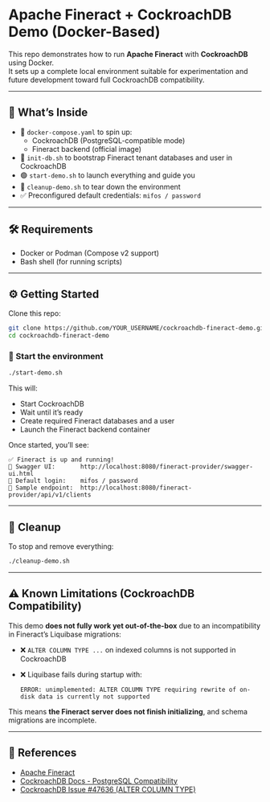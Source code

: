 # Apache Fineract + CockroachDB Demo (Docker-Based)

This repo demonstrates how to run **Apache Fineract** with **CockroachDB** using Docker.  
It sets up a complete local environment suitable for experimentation and future development toward full CockroachDB compatibility.

---

## 🚀 What’s Inside

- 🐳 `docker-compose.yaml` to spin up:
  - CockroachDB (PostgreSQL-compatible mode)
  - Fineract backend (official image)
- 🐚 `init-db.sh` to bootstrap Fineract tenant databases and user in CockroachDB
- 🟢 `start-demo.sh` to launch everything and guide you
- 🧹 `cleanup-demo.sh` to tear down the environment
- ✅ Preconfigured default credentials: `mifos / password`

---

## 🛠️ Requirements

- Docker or Podman (Compose v2 support)
- Bash shell (for running scripts)

---

## ⚙️ Getting Started

Clone this repo:

```bash
git clone https://github.com/YOUR_USERNAME/cockroachdb-fineract-demo.git
cd cockroachdb-fineract-demo
````

### 🔹 Start the environment

```bash
./start-demo.sh
```

This will:

* Start CockroachDB
* Wait until it’s ready
* Create required Fineract databases and a user
* Launch the Fineract backend container

Once started, you’ll see:

```
✅ Fineract is up and running!
📘 Swagger UI:       http://localhost:8080/fineract-provider/swagger-ui.html
🔑 Default login:    mifos / password
📂 Sample endpoint:  http://localhost:8080/fineract-provider/api/v1/clients
```

---

## 🧹 Cleanup

To stop and remove everything:

```bash
./cleanup-demo.sh
```

---

## ⚠️ Known Limitations (CockroachDB Compatibility)

This demo **does not fully work yet out-of-the-box** due to an incompatibility in Fineract’s Liquibase migrations:

* ❌ `ALTER COLUMN TYPE ...` on indexed columns is not supported in CockroachDB
* ❌ Liquibase fails during startup with:

  ```
  ERROR: unimplemented: ALTER COLUMN TYPE requiring rewrite of on-disk data is currently not supported
  ```

This means **the Fineract server does not finish initializing**, and schema migrations are incomplete.

---

## 🔗 References

* [Apache Fineract](https://github.com/apache/fineract)
* [CockroachDB Docs - PostgreSQL Compatibility](https://www.cockroachlabs.com/docs/stable/postgresql-compatibility.html)
* [CockroachDB Issue #47636 (ALTER COLUMN TYPE)](https://github.com/cockroachdb/cockroach/issues/47636)

